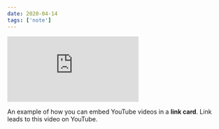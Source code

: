 ```yaml
---
date: 2020-04-14
tags: ['note']
---
```


<Embed
  src="https://www.instagram.com/p/Byc9_EYFi6Z/"
/>

An example of how you can embed YouTube videos in a **link card**. Link leads to this video on YouTube.
